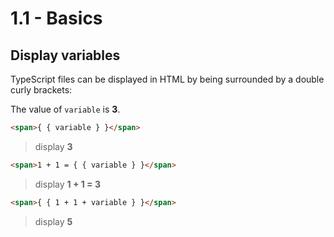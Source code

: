 # 1.1 - Basics

## Display variables

TypeScript files can be displayed in HTML by being surrounded by a double curly brackets:

The value of `variable` is **3**.

``` html
<span>{ { variable } }</span>
```
> display **3**

``` html
<span>1 + 1 = { { variable } }</span>
```
> display **1 + 1 = 3**

``` html
<span>{ { 1 + 1 + variable } }</span>
```
> display **5**